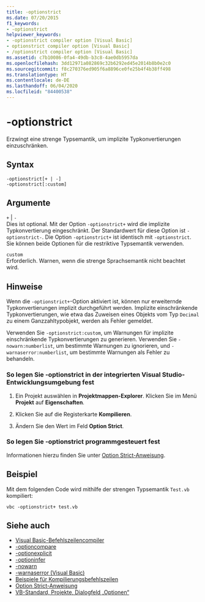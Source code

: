 ```yaml
---
title: -optionstrict
ms.date: 07/20/2015
f1_keywords:
- -optionstrict
helpviewer_keywords:
- -optionstrict compiler option [Visual Basic]
- optionstrict compiler option [Visual Basic]
- /optionstrict compiler option [Visual Basic]
ms.assetid: c7b10086-0fa4-49db-b3c8-4ae0db5957da
ms.openlocfilehash: 3dd12971a082869c32b6292ed45e2014b8b0e2c0
ms.sourcegitcommit: f8c270376ed905f6a8896ce0fe25b4f4b38ff498
ms.translationtype: HT
ms.contentlocale: de-DE
ms.lasthandoff: 06/04/2020
ms.locfileid: "84400538"
---
```

# <a name="-optionstrict"></a>-optionstrict

Erzwingt eine strenge Typsemantik, um implizite Typkonvertierungen einzuschränken.

## <a name="syntax"></a>Syntax

```console
-optionstrict[+ | -]
-optionstrict[:custom]
```

## <a name="arguments"></a>Argumente

`+` &#124; `-`  
Dies ist optional. Mit der Option `-optionstrict+` wird die implizite Typkonvertierung eingeschränkt. Der Standardwert für diese Option ist `-optionstrict-`. Die Option `-optionstrict+` ist identisch mit `-optionstrict`. Sie können beide Optionen für die restriktive Typsemantik verwenden.

`custom`  
Erforderlich. Warnen, wenn die strenge Sprachsemantik nicht beachtet wird.

## <a name="remarks"></a>Hinweise

Wenn die `-optionstrict+`-Option aktiviert ist, können nur erweiternde Typkonvertierungen implizit durchgeführt werden. Implizite einschränkende Typkonvertierungen, wie etwa das Zuweisen eines Objekts vom Typ `Decimal` zu einem Ganzzahltypobjekt, werden als Fehler gemeldet.

Verwenden Sie `-optionstrict:custom`, um Warnungen für implizite einschränkende Typkonvertierungen zu generieren. Verwenden Sie `-nowarn:numberlist`, um bestimmte Warnungen zu ignorieren, und `-warnaserror:numberlist`, um bestimmte Warnungen als Fehler zu behandeln.

### <a name="to-set--optionstrict-in-the-visual-studio-ide"></a>So legen Sie -optionstrict in der integrierten Visual Studio-Entwicklungsumgebung fest

1. Ein Projekt auswählen in **Projektmappen-Explorer**. Klicken Sie im Menü **Projekt** auf **Eigenschaften**.

2. Klicken Sie auf die Registerkarte **Kompilieren**.

3. Ändern Sie den Wert im Feld **Option Strict**.

### <a name="to-set--optionstrict-programmatically"></a>So legen Sie -optionstrict programmgesteuert fest

Informationen hierzu finden Sie unter [Option Strict-Anweisung](../../language-reference/statements/option-strict-statement.md).

## <a name="example"></a>Beispiel

Mit dem folgenden Code wird mithilfe der strengen Typsemantik `Test.vb` kompiliert:

```console
vbc -optionstrict+ test.vb
```

## <a name="see-also"></a>Siehe auch

- [Visual Basic-Befehlszeilencompiler](index.md)
- [-optioncompare](optioncompare.md)
- [-optionexplicit](optionexplicit.md)
- [-optioninfer](optioninfer.md)
- [-nowarn](nowarn.md)
- [-warnaserror (Visual Basic)](warnaserror.md)
- [Beispiele für Kompilierungsbefehlszeilen](sample-compilation-command-lines.md)
- [Option Strict-Anweisung](../../language-reference/statements/option-strict-statement.md)
- [VB-Standard, Projekte, Dialogfeld „Optionen“](/visualstudio/ide/reference/visual-basic-defaults-projects-options-dialog-box)
